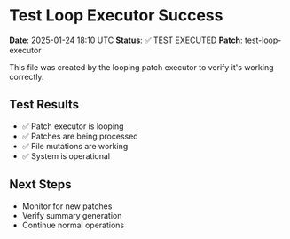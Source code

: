 # Test Loop Executor Success

**Date**: 2025-01-24 18:10 UTC
**Status**: ✅ TEST EXECUTED
**Patch**: test-loop-executor

This file was created by the looping patch executor to verify it's working correctly.

## Test Results

- ✅ Patch executor is looping
- ✅ Patches are being processed
- ✅ File mutations are working
- ✅ System is operational

## Next Steps

- Monitor for new patches
- Verify summary generation
- Continue normal operations
